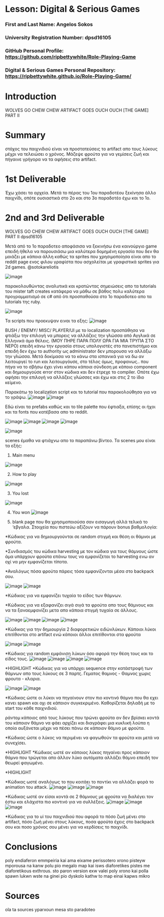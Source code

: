 # Lesson: Digital & Serious Games

### First and Last Name: Angelos Sokos
### University Registration Number: dpsd16105
### GitHub Personal Profile: https://github.com/ripbettywhite/Role-Playing-Game
### Digital & Serious Games Personal Repository: https://ripbettywhite.github.io/Role-Playing-Game/

# Introduction
WOLVES GO CHEW CHEW ARTIFACT GOES OUCH OUCH [THE GAME] 
PART II
# Summary
στόχος του παιχνιδιού είναι να προστατεύσεις το artifact απο τους λύκους μέχρι να τελειώσει ο χρόνος. Μάζεψε φρούτα για να γεμίσεις ζωή και πήγαινε γρήγορα να τα αφήσεις στο artifact.

# 1st Deliverable

Έχω χάσει τα αρχεία. Μετά το πέρας του 1ου παραδοτέου ξεκίνησα άλλο παιχνίδι, οπότε ουσιαστικά στο 2ο και στο 3ο παραδοτέο έχω και το 1ο.
# 2nd and 3rd Deliverable 

WOLVES GO CHEW CHEW ARTIFACT GOES OUCH OUCH [THE GAME] 
PART II
dpsd16105 

Μετά από το 1ο παραδοτεο αποφάσισα να ξεκινήσω ένα καινούργιο game επειδή ήθελα να παρουσιάσω μια καλύτερα δομημένη εργασία που δεν θα μοιάζει με κάποια άλλη καθώς τα sprites που χρησιμοποίησα είναι απο το reddit page ενος φιλου  γραφίστα που ασχολείται με γραφιστικά sprites για 2d games.
 @sotokareliotis
 
![image](https://user-images.githubusercontent.com/115795433/212492927-1bc555c3-ac9a-4070-be29-8f61a78282a4.png)

παρακολουθώντας αναλυτικά και κρατώντας σημειώσεις απο τα tutorials του mister taft creates κατάφερα να μάθω σε βάθος πολυ καλύτερα προγραμματισμό σε c# από ότι προσπαθούσα στο 1ο παραδοτεο απο τα tutorials της ruby.

![image](https://user-images.githubusercontent.com/115795433/212492947-66ccc52d-882a-47c7-a990-bc2351bea2e9.png)


 Τα scripts που προεκυψαν ειναι τα εξης: ![image](https://user-images.githubusercontent.com/115795433/212492956-adea42c4-552f-4f05-9b23-8fab466c814e.png)

 
BUSH / ENEMY/ MISC/ PLAYER/UI
με  το localization προσπάθησα να φτιάξω την επιλογή να μπορεις να αλλάζεις την γλώσσα από Αγγλικά σε Ελληνικά άμα θέλεις. (ΜΟΥ ΠΗΡΕ ΠΑΡΑ ΠΟΛΥ ΩΡΑ ΓΙΑ ΜΙΑ ΤΡΥΠΑ ΣΤΟ ΝΕΡΟ) επειδή κάνω την εργασία στoυς υπολογιστές στο πανεπιστήμιο και επειδή δεν έχω το authority ως administrator δεν μπορουσα να αλλάξω την γλώσσα. Μετά δοκίμασα να το κάνω στα ισπανικά για να δω αν λειτουργεί το run και λειτουργόυσε, στο τέλος όμως, προφανως.. που πήγα να το σβήσω έχει γίνει κάπου κάποια σύνδεση με κάποιο component και δημιουργούσε error στον κώδικα και δεν έτρεχε το compiler.
Οπότε έχω αφήσει την επιλογή να αλλάζεις γλώσσες και έχω και στις 2 το ίδιο κείμενο.

Παρακάτω το localization script και το tutorial που παρακολούθησα για να το γράψω.
![image](https://user-images.githubusercontent.com/115795433/212492964-6408c7ef-b1dc-47e3-9b11-f78a6b0f30a9.png)
 ![image](https://user-images.githubusercontent.com/115795433/212492966-7c1c21ec-fdc4-4e27-ac20-da2c3e9eb73c.png)


Εδώ είναι τα prefabs καθώς και  το tile palette που έφτιαξα, επίσης οι ήχοι και τα fonts  που κατέβασα απο το reddit.

![image](https://user-images.githubusercontent.com/115795433/212493011-291c3897-7a86-4777-8603-6fece1d8f347.png)
![image](https://user-images.githubusercontent.com/115795433/212493017-4a197324-232a-4769-8594-a63b6c51884c.png)
![image](https://user-images.githubusercontent.com/115795433/212493019-242aa7e9-dd4f-4522-b3f1-88a0fe4092ef.png)
![image](https://user-images.githubusercontent.com/115795433/212493021-89549014-2ffb-49be-92e5-1515450984ed.png)



![image](https://user-images.githubusercontent.com/115795433/212493027-97c9ccf4-fb86-4636-a54f-cec981f1acd1.png)

scenes έμαθα να φτιάχνω απο το παραπάνω  βίντεο. Τα scenes μου είναι τα εξής:

1)	Main menu

![image](https://user-images.githubusercontent.com/115795433/212493035-0594835c-378c-4ce3-a7d7-bc65f0c92c10.png)


2)	How to play

![image](https://user-images.githubusercontent.com/115795433/212493037-36d8a22e-99f0-4883-a850-ea228eebae3a.png)

3)	You lost

![image](https://user-images.githubusercontent.com/115795433/212493040-feeff38b-69c9-4b11-964e-a9509eb3a8ed.png)

4)	You won
![image](https://user-images.githubusercontent.com/115795433/212493054-e0e8d8f1-c770-4249-8101-dad4e4394850.png)

 
5)	blank page που θα χρησιμοποιούσα σαν εισαγωγή αλλά τελικά το ‘εβγαλα.
Στοιχεία που πιστεύω αξίζουν να πάρουν bonus βαθμολογία:


 *Κώδικας για να δημιουργούνται σε random
στιγμή και θέση οι θάμνοι με φρούτα.

*Συνδιασμός του κώδικα  harvesting με τον 
κώδικα για τους θάμνους ώστε άμα υπάρχουν 
φρούτα επάνω τους να εμφανίζεται το harvesting 
ενω αν οχί να μην εμφανίζεται τίποτα.

*Αναλόγως πόσα φρούτα πάρεις τόσα εμφανίζονται
μέσα στο backpack σου.

![image](https://user-images.githubusercontent.com/115795433/212493068-83fe62d0-6ebd-42b5-9dc4-ad95b2cf7afb.png)
![image](https://user-images.githubusercontent.com/115795433/212493076-198d51de-adcd-4415-8ab2-cf2f355c3c9f.png)

*Κώδικας για να εμφανίζει τυχαία το είδος των 
θάμνων.

*Κώδικας για να εξαφανίζει σιγά σιγά τα φρούτα
απο τους θάμνους και να τα ξαναεμφανίζει μετα απο
κάποια στιγμή τυχαία σε άλλους.

![image](https://user-images.githubusercontent.com/115795433/212493080-858fe4b6-886c-4a44-930b-2480a325a55d.png)
![image](https://user-images.githubusercontent.com/115795433/212493088-1357d7da-73a7-4d45-951f-0000ce840707.png)
![image](https://user-images.githubusercontent.com/115795433/212493091-039f3341-00fc-4ca0-8e3f-6a8e0af3cca0.png)
![image](https://user-images.githubusercontent.com/115795433/212493095-d6b1b3d0-cf35-4e49-afae-65e2c937390a.png)



*Κώδικας για την δημιουργία 2 διαφορετικών
 ειδώνλύκων.
Κάποιοι λύκοι επιτίθονται στο artifact ενώ
 κάποιοι άλλοι επιτίθονται στα φρούτα
 
![image](https://user-images.githubusercontent.com/115795433/212493126-09007c26-ea69-496c-b346-edc206ffa7f7.png)
![image](https://user-images.githubusercontent.com/115795433/212493135-1314923c-c455-4b25-9a81-5d1a96c56bfc.png)


*Κώδικας για random εμφάνιση λύκων 
όσο αφορά την θέση τους και το είδος τους.
![image](https://user-images.githubusercontent.com/115795433/212493154-82518858-ae1a-4a64-9b3b-59f56e4cf785.png)
![image](https://user-images.githubusercontent.com/115795433/212493158-b1050999-8762-4993-996d-8f28a3739c27.png)
![image](https://user-images.githubusercontent.com/115795433/212493163-0ae43e3c-fb7d-40d0-be2e-2770588260a1.png)
![image](https://user-images.githubusercontent.com/115795433/212493165-58b68e54-042d-46a0-a8f8-be9d99e941f1.png)




*HIGHLIGHT
*Kώδικας για να υπάρχει sequence στην
 κατάστροφή  των θάμνων απο τους λύκους σε 3 παρτς.
Γεματος θαμνος - Θαμνος χωρις φρουτα - κλαρια.

![image](https://user-images.githubusercontent.com/115795433/212493139-5e2c1e16-22c7-456a-a879-f3098a45b87e.png)
![image](https://user-images.githubusercontent.com/115795433/212493145-3145038f-352a-4d73-91fe-1cef9862ed8c.png)


*Κώδικας ώστε οι λύκοι
να πηγαίνουν στον πιο
κοντινό θάμνο που θα εχει
κανει spawn και οχι σε 
κάποιον συγκεκριμένο.
Καθορίζεται δηλαδή με
το start του κάθε 
παιχνιδιού.

ράντομ κάποιος από τους  λύκους που τρώνει φρούτα
αν  δεν βρίσκει κοντά του κάποιον θάμνο να φάει
αρχίζει και διαγράφει μια κυκλική λούπα η οποία αυξάνεται
μέχρι να πέσει πάνω σε κάποιον θάμνο με φρούτα.

*Κώδικας ώστε ο λύκος να περιμένει να φαγωθούν τα φρούτα 
και μετά να συνεχίσει.

*HIGHLIGHT 
*Κώδικας ωστέ αν κάποιος λύκος πηγαίνει προς κάποιον θάμνο που τρώγεται απο άλλον λύκο αυτόματα αλλάζει θάμνο επειδή τον θεωρεί φαγωμένο.


*HIGHLIGHT 

*Κώδικας ωστέ αναλόγως το 
που κοιτάει το ποντίκι να αλλάζει
φορά το animation του attack.
![image](https://user-images.githubusercontent.com/115795433/212493186-f89eacbe-1fee-491c-a1cb-12f4e4f45ad2.png)
![image](https://user-images.githubusercontent.com/115795433/212493188-ff934f6d-5679-4436-a37a-53433b850889.png)
![image](https://user-images.githubusercontent.com/115795433/212493192-1d27b78e-de02-4625-8435-0933561337d0.png)



*Κώδικας ωστέ αν είσαι κοντά 
σε 2 θάμνους με φρούτα να 
διαλέγει τον έστω και ελάχιστα 
πιο κοντινό για να συλλέξεις.
![image](https://user-images.githubusercontent.com/115795433/212493198-a4fb7234-49c0-4275-abcc-b4050b53327f.png)
![image](https://user-images.githubusercontent.com/115795433/212493201-04c24ffb-a2c3-46ca-acfb-2226cb04d2f9.png)
![image](https://user-images.githubusercontent.com/115795433/212493203-410ee4cd-4016-495c-806e-b44301ea2c2b.png)



*Κώδικας για το ui του παιχνιδιού
που αφορά το πόσο ζωή μένει
στο artifact, πόσο ζωή μένει 
στους λύκους, ποσα φρούτα
έχεις στο backpack σου και ποσο
χρόνος σου μένει για να 
κερδίσεις το παιχνίδι.



# Conclusions
poly endiaferon emmpeiria kai ama eixame perissotero xrono pisteyw mporousa na kanw polu pio megalo map kai isws diaforetikes pistes me diaforetikous exthrous.
sto paron version exw valei poly xrono kai polla spawn lukwn wste na ginei pio dyskolo kathw to map einai kapws mikro

# Sources
ola ta sources yparxoun mesa sto paradoteo
